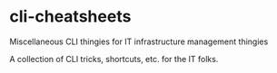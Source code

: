 # cli-cheatsheets
Miscellaneous CLI thingies for IT infrastructure management thingies

A collection of CLI tricks, shortcuts, etc. for the IT folks.
